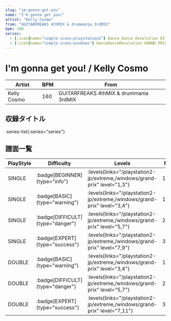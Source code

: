 ```yaml
---
slug: "im-gonna-get-you"
name: "I'm gonna get you!"
artist: "Kelly Cosmo"
from: "GUITARFREAKS 4thMIX & drummania 3rdMIX"
bpm: 160
series:
  - [:icon{name="simple-icons:playstation2"} Dance Dance Revolution EXTREME :icon{name="flag:jp-4x3"}](/playstation2-jp/extreme)
  - [:icon{name="simple-icons:windows"} DanceDanceRevolution GRAND PRIX (グランプリプレー)](/windows/grand-prix)
---
```


# I'm gonna get you! / Kelly Cosmo

|Artist|BPM|From|
|------|---|----|
|Kelly Cosmo|160|GUITARFREAKS 4thMIX & drummania 3rdMIX|

## 収録タイトル

:series-list{:series="series"}

## 譜面一覧

|PlayStyle|Difficulty|Levels|Notes|Movie|
|---------|----------|------|-----|-----|
|SINGLE| :badge[BEGINNER]{type="info"}| :levels{links="/playstation2-jp/extreme,/windows/grand-prix" level="1,3"}|103/0||
|SINGLE| :badge[BASIC]{type="warning"}| :levels{links="/playstation2-jp/extreme,/windows/grand-prix" level="3,4"}|137/3||
|SINGLE| :badge[DIFFICULT]{type="danger"}| :levels{links="/playstation2-jp/extreme,/windows/grand-prix" level="5,7"}|214/12||
|SINGLE| :badge[EXPERT]{type="success"}| :levels{links="/playstation2-jp/extreme,/windows/grand-prix" level="7,9"}|313/6||
|DOUBLE| :badge[BASIC]{type="warning"}| :levels{links="/playstation2-jp/extreme,/windows/grand-prix" level="3,4"}|129/2||
|DOUBLE| :badge[DIFFICULT]{type="danger"}| :levels{links="/playstation2-jp/extreme,/windows/grand-prix" level="5,7"}|213/9||
|DOUBLE| :badge[EXPERT]{type="success"}| :levels{links="/playstation2-jp/extreme,/windows/grand-prix" level="7,11"}|307/4||
